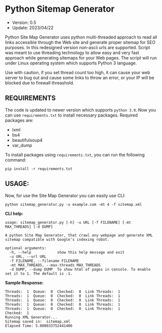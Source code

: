 # Python Sitemap Generator

- Version: 0.5
- Update: 2023/04/22

Python Site Map Generator uses python multi-threaded approach to read all links accessible through the Web site and generate proper sitemap for SEO purposes. In this redesigned version non-ascii urls are supported. 
Script was meant to use threading technology to allow easy and very fast approach while generating sitemaps for your Web pages.
The script will run under Linux operating system which supports Python 3 language.

Use with caution, if you set thread count too high, it can cause your web server to bug out and cause some links to throw an error, or your IP will be blocked due to firewall threashold.

## REQUIREMENTS
The code is updated to newer version which supports `python 3.9`. Now you can use `requirements.txt` to install necessary packages. Required packages are:
- lxml
- bs4
- beautifulsoup4
- var_dump

To install packages using `requirements.txt`, you can run the following command:
```commandline
pip install -r requirements.txt
```

## USAGE:
Now, for use the Site Map Generator you can easily use CLI:

```commandline
python sitemap_generator.py -u example.com -mt 4 -f sitemap.xml
```

**CLI help:**

```commandline
usage: sitemap_generator.py [-h] -u URL [-f FILENAME] [-mt MAX_THREADS] [-d DUMP]

A python Site Map Generator, that crawl any webpage and generate XML sitemap compatible with Google's indexing robot.

optional arguments:
  -h, --help            show this help message and exit
  -u URL, --url URL
  -f FILENAME, --filename FILENAME
  -mt MAX_THREADS, --max-threads MAX_THREADS
  -d DUMP, --dump DUMP  To show html of pages in console. To enable set it to 1. The default is -1.
```

**Sample Response:**

```commandline
Threads:  1  Queue:  0  Checked:  0  Link Threads:  1
Threads:  1  Queue:  0  Checked:  0  Link Threads:  1
Threads:  1  Queue:  0  Checked:  0  Link Threads:  1
Threads:  1  Queue:  0  Checked:  0  Link Threads:  1
Threads:  1  Queue:  0  Checked:  0  Link Threads:  1
Checked:  1
Running XML Generator...
Sitemap saved in:  sitemap.xml
Elapsed Time: 5.008033752441406
```
